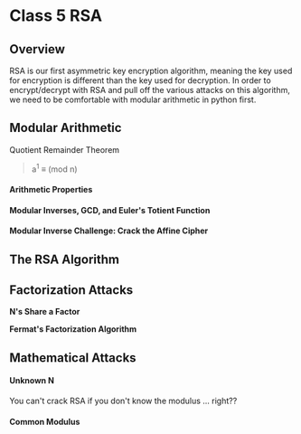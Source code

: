# Class 5 RSA

## Overview

RSA is our first asymmetric key encryption algorithm, meaning the key used for encryption is different than the key used for decryption. In order to encrypt/decrypt with RSA and pull off the various attacks on this algorithm, we need to be comfortable with modular arithmetic in python first. 


## Modular Arithmetic
Quotient Remainder Theorem
> a<sup>1</sup> &equiv; (mod n) 
#### Arithmetic Properties 

#### Modular Inverses, GCD, and Euler's Totient Function 

#### Modular Inverse Challenge: Crack the Affine Cipher

## The RSA Algorithm

## Factorization Attacks

**N's Share a Factor**

**Fermat's Factorization Algorithm** 

## Mathematical Attacks

#### Unknown N 
You can't crack RSA if you don't know the modulus ... right?? 

#### Common Modulus  






